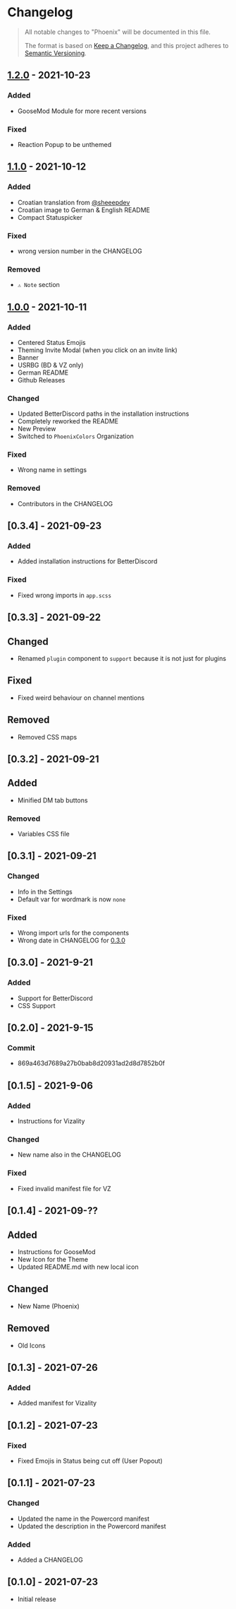 # Changelog
>All notable changes to "Phoenix" will be documented in this file.
>
>The format is based on [Keep a Changelog](https://keepachangelog.com/en/1.0.0/), and this project adheres to [Semantic Versioning](https://semver.org/spec/v2.0.0.html).

## [1.2.0] - 2021-10-23
### Added
- GooseMod Module for more recent versions
### Fixed
- Reaction Popup to be unthemed

## [1.1.0] - 2021-10-12
### Added
- Croatian translation from [@sheeepdev](https://github.com/sheeepdev)
- Croatian image to German & English README
- Compact Statuspicker
### Fixed
- wrong version number in the CHANGELOG
### Removed
- `⚠️ Note` section

## [1.0.0] - 2021-10-11
### Added
- Centered Status Emojis
- Theming Invite Modal (when you click on an invite link)
- Banner
- USRBG (BD & VZ only)
- German README
- Github Releases
### Changed
- Updated BetterDiscord paths in the installation instructions
- Completely reworked the README
- New Preview
- Switched to `PhoenixColors` Organization
### Fixed
- Wrong name in settings
### Removed
- Contributors in the CHANGELOG

## [0.3.4] - 2021-09-23
### Added
- Added installation instructions for BetterDiscord
### Fixed
- Fixed wrong imports in `app.scss`

## [0.3.3] - 2021-09-22
## Changed
- Renamed `plugin` component to `support` because it is not just for plugins
## Fixed
- Fixed weird behaviour on channel mentions
## Removed
- Removed CSS maps

## [0.3.2] - 2021-09-21
## Added
- Minified DM tab buttons
### Removed
- Variables CSS file

## [0.3.1] - 2021-09-21
### Changed
- Info in the Settings
- Default var for wordmark is now `none`
### Fixed
- Wrong import urls for the components
- Wrong date in CHANGELOG for [0.3.0](#030---2021-9-21)

## [0.3.0] - 2021-9-21
### Added
- Support for BetterDiscord
- CSS Support

## [0.2.0] - 2021-9-15
### Commit
- 869a463d7689a27b0bab8d20931ad2d8d7852b0f

## [0.1.5] - 2021-9-06
### Added
- Instructions for Vizality
### Changed
- New name also in the CHANGELOG
### Fixed
- Fixed invalid manifest file for VZ

## [0.1.4] - 2021-09-??
## Added
- Instructions for GooseMod
- New Icon for the Theme
- Updated README.md with new local icon
## Changed
- New Name (Phoenix)
## Removed
- Old Icons

## [0.1.3] - 2021-07-26
### Added
- Added manifest for Vizality

## [0.1.2] - 2021-07-23
### Fixed
- Fixed Emojis in Status being cut off (User Popout)

## [0.1.1] - 2021-07-23
### Changed
- Updated the name in the Powercord manifest
- Updated the description in the Powercord manifest
### Added
- Added a CHANGELOG

## [0.1.0] - 2021-07-23
- Initial release

[1.2.0]: https://github.com/PhoenixColors/phoenix-discord/compare/v1.1.0...v1.2.0
[1.1.0]: https://github.com/PhoenixColors/phoenix-discord/compare/v1.0.0...v1.1.0
[1.0.0]: https://github.com/PhoenixColors/phoenix-discord/compare/v0.3.4...v1.0.0
